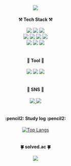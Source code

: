 <div align="center">
	<a href="https://git.io/typing-svg">
		<img src="https://readme-typing-svg.demolab.com/?lines=ㅤ+ㅤ+ㅤ+Welcome+to+suah's+Github" />
	</a>
</div>

<div align="center">
	<h4>⚒️ Tech Stack ⚒️</h4>
	<img src="https://img.shields.io/badge/Java-007396?style=flat-square&logo=Java&logoColor=white">
	<img src="https://img.shields.io/badge/Spring-6DB33F?style=flat-square&logo=Spring&logoColor=white">
	<img src="https://img.shields.io/badge/Spring Boot-6DB33F?style=flat-square&logo=SpringBoot&logoColor=white">
	<br>
	<img src="https://img.shields.io/badge/react-20232a.svg?style=flat-square&logo=react&logoColor=61DAFB" />
	<img src="https://img.shields.io/badge/HTML-E34F26?style=flat-square&logo=HTML5&logoColor=white">
	<img src="https://img.shields.io/badge/CSS-1572B6?style=flat-square&logo=CSS3&logoColor=white">
	<img src="https://img.shields.io/badge/JavaScript-F7DF1E?style=flat-square&logo=JavaScript&logoColor=white" />
	<br>
	<img src="https://img.shields.io/badge/MySQL-4479A1?style=style=flat-square&logo=MySQL&logoColor=white" />
	<img src="https://img.shields.io/badge/Python-3776AB?style=flat-square&logo=Python&logoColor=white" />
	<img src="https://img.shields.io/badge/tensorflow-FF6F00?style=flat-square&logo=tensorflow&logoColor=white" />
</div>

<br/>

<div align="center">
	<h4>👻 Tool 👻</h4>
	<img src="https://img.shields.io/badge/IntelliJ-000000?style=flat-square&logo=IntelliJ IDEA#000000&logoColor=white">
	<img src="https://img.shields.io/badge/github-181717?style=flat-square&logo=github&logoColor=white">
	<img src="https://img.shields.io/badge/figma-F24E1E.svg?style=flat-square&logo=figma&logoColor=white" />
</div>

<br/>

<div align="center">
	<h4>📧 SNS 📧</h4>
	<a href="https://suahh.tistory.com">
		<img src="https://img.shields.io/badge/Tistory-000000?style=flat-square&logo=Tistory&logoColor=orange">
	</a>
	<a href="mailto:sue000504@gmail.com">
		<img src="https://img.shields.io/badge/Gmail-EA4335?style=flat-square&logo=Gmail&logoColor=white">
	</a>
</div>
<br/>
<div align="center">
	<h4>:pencil2: Study log :pencil2:</h4> 
	<a href="https://github.com/anuraghazra/github-readme-stats">
		<img src="https://github-readme-stats.vercel.app/api/top-langs/?username=kimsuahh&layout=compact" alt="Top Langs" />
	</a>
</div>
<br/>
<div align="center">
	<h4>🍀 solved.ac 🍀</h4>
	<img src="http://mazandi.herokuapp.com/api?handle=sue000504&theme=warm"/>
</div>

<!--START_SECTION:waka-->
<!--END_SECTION:waka-->
